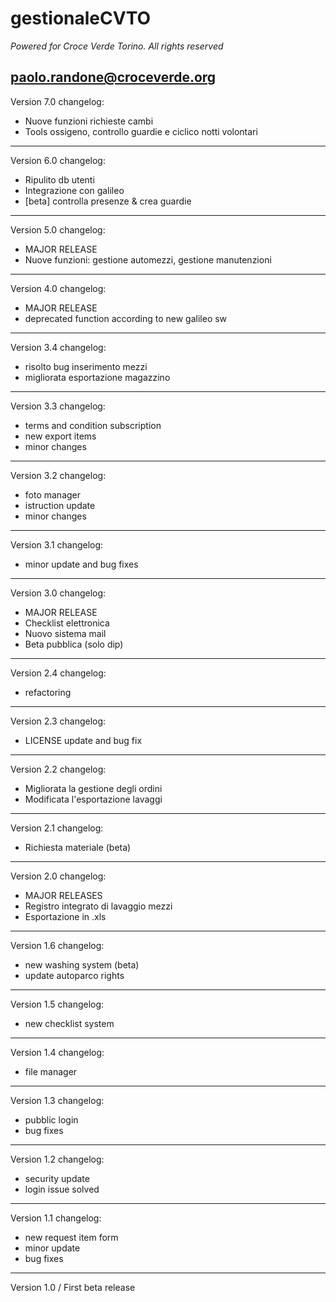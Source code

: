 # gestionaleCVTO
*Powered for Croce Verde Torino. All rights reserved*

paolo.randone@croceverde.org
---
Version 7.0 changelog:

- Nuove funzioni richieste cambi
- Tools ossigeno, controllo guardie e ciclico notti volontari
---
Version 6.0 changelog:

- Ripulito db utenti
- Integrazione con galileo
- [beta] controlla presenze & crea guardie
---
Version 5.0 changelog:

- MAJOR RELEASE
- Nuove funzioni: gestione automezzi, gestione manutenzioni
---
Version 4.0 changelog:

- MAJOR RELEASE
- deprecated function according to new galileo sw
---
Version 3.4 changelog:

- risolto bug inserimento mezzi
- migliorata esportazione magazzino
---
Version 3.3 changelog:

- terms and condition subscription
- new export items
- minor changes
---
Version 3.2 changelog:

- foto manager
- istruction update
- minor changes
---
Version 3.1 changelog:

- minor update and bug fixes
---
Version 3.0 changelog:

- MAJOR RELEASE
- Checklist elettronica
- Nuovo sistema mail
- Beta pubblica (solo dip)
---
Version 2.4 changelog:

- refactoring
---
Version 2.3 changelog:

- LICENSE update and bug fix
---
Version 2.2 changelog:

- Migliorata la gestione degli ordini
- Modificata l'esportazione lavaggi
---
Version 2.1 changelog:

- Richiesta materiale (beta)
---
Version 2.0 changelog:

- MAJOR RELEASES
- Registro integrato di lavaggio mezzi
- Esportazione in .xls
---
Version 1.6 changelog:

- new washing system (beta)
- update autoparco rights
---
Version 1.5 changelog:

- new checklist system
---
Version 1.4 changelog:

- file manager
---
Version 1.3 changelog:

- pubblic login
- bug fixes
---
Version 1.2 changelog:

- security update
- login issue solved
---
Version 1.1 changelog:

- new request item form
- minor update
- bug fixes
---
Version 1.0 / First beta release
